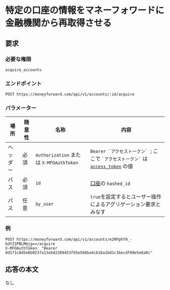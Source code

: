 # 特定の口座の情報をマネーフォワードに金融機関から再取得させる

## 要求

### 必要な権限

`acquire_accounts`

### エンドポイント

```
POST https://moneyforward.com/api/v1/accounts/:id/acquire
```

### パラメーター

| 場所 | 随意性 | 名称 | 内容 |
| ---- | ---- | ---- | --- |
| ヘッダー | 必須 | `Authorization` または `X-MFOAuthToken` | ```Bearer `アクセストークン` ```; ここで ``` `アクセストークン` ``` は [`access_token`](token.md) の値 |
| パス | 必須 | `id` | [口座](accounts_index.md)の `hashed_id` |
| パス | 任意 | `by_user` | `true`を設定するとユーザー操作によるアグリゲーション要求とみなす |

### 例

```
POST https://moneyforward.com/api/v1/accounts/e2RPphY9_-bdYZ1PBLMmjg==/acquire
X-MFOAuthToken: "Bearer 0d171c8d5e6b023fa13ebd2209453f95e566ba4cb16a1bd1c3becdf09e5e6a0c"
```

## 応答の本文

なし

